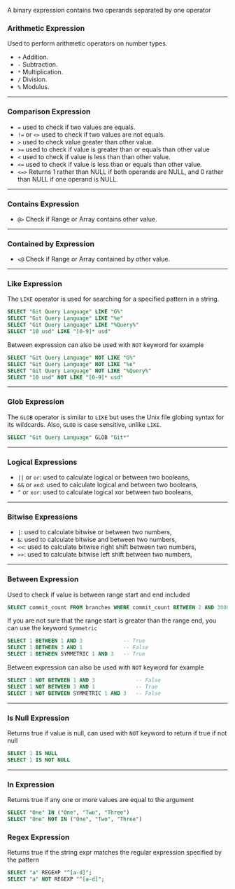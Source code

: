 A binary expression contains two operands separated by one operator

### Arithmetic Expression

Used to perform arithmetic operators on number types.

- `+` Addition.
- `-` Subtraction.
- `*` Multiplication.
- `/` Division.
- `%` Modulus.

---

### Comparison Expression
- `=` used to check if two values are equals.
- `!=` or `<>` used to check if two values are not equals.
- `>` used to check value greater than other value.
- `>=` used to check if value is greater than or equals than other value
- `<` used to check if value is less than than other value.
- `<=` used to check if value is less than or equals than other value.
- `<=>` Returns 1 rather than NULL if both operands are NULL, and 0 rather than NULL if one operand is NULL.

---

### Contains Expression

- `@>` Check if Range or Array contains other value.

---

### Contained by Expression

- `<@` Check if Range or Array contained by other value.

---

### Like Expression
The `LIKE` operator is used for searching for a specified pattern in a string.

```sql
SELECT "Git Query Language" LIKE "G%"
SELECT "Git Query Language" LIKE "%e"
SELECT "Git Query Language" LIKE "%Query%"
SELECT "10 usd" LIKE "[0-9]* usd"
```

Between expression can also be used with `NOT` keyword for example

```sql
SELECT "Git Query Language" NOT LIKE "G%"
SELECT "Git Query Language" NOT LIKE "%e"
SELECT "Git Query Language" NOT LIKE "%Query%"
SELECT "10 usd" NOT LIKE "[0-9]* usd"
```

---

### Glob Expression
The `GLOB` operator is similar to `LIKE` but uses the Unix file globing syntax for its wildcards. Also, `GLOB` is case sensitive, unlike `LIKE`.

```sql
SELECT "Git Query Language" GLOB "Git*"
```

---

### Logical Expressions

- `||` or `or`: used to calculate logical or between two booleans,
- `&&` or `and`: used to calculate logical and between two booleans,
- `^` or `xor`: used to calculate logical xor between two booleans,

---

### Bitwise Expressions

- `|`: used to calculate bitwise or between two numbers,
- `&`: used to calculate bitwise and between two numbers,
- `<<`: used to calculate bitwise right shift between two numbers,
- `>>`: used to calculate bitwise left shift between two numbers,
 
---

### Between Expression
Used to check if value is between range start and end included

```SQL
SELECT commit_count FROM branches WHERE commit_count BETWEEN 2 AND 30000
```

If you are not sure that the range start is greater than the range end, you can use the keyword `Symmetric`

```SQL
SELECT 1 BETWEEN 1 AND 3             -- True
SELECT 1 BETWEEN 3 AND 1             -- False
SELECT 1 BETWEEN SYMMETRIC 1 AND 3   -- True
```

Between expression can also be used with `NOT` keyword for example

```sql
SELECT 1 NOT BETWEEN 1 AND 3             -- False
SELECT 1 NOT BETWEEN 3 AND 1             -- True
SELECT 1 NOT BETWEEN SYMMETRIC 1 AND 3   -- False
```

---

### Is Null Expression
Returns true if value is null, can used with `NOT` keyword to return if true if not null

```SQL
SELECT 1 IS NULL
SELECT 1 IS NOT NULL
```

---

### In Expression
Returns true if any one or more values are equal to the argument

```SQL
SELECT "One" IN ("One", "Two", "Three")
SELECT "One" NOT IN ("One", "Two", "Three")
```

### Regex Expression
Returns true if the string expr matches the regular expression specified by the pattern

```SQL
SELECT "a" REGEXP "^[a-d]";
SELECT "a" NOT REGEXP "^[a-d]";
```

